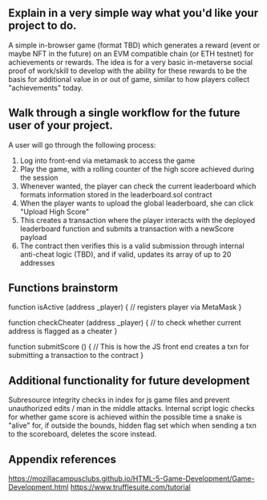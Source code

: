 ## Explain in a very simple way what you'd like your project to do.

A simple in-browser game (format TBD) which generates a reward (event or maybe NFT in the future) on an EVM compatible chain (or ETH testnet) for achievements or rewards. The idea is for a very basic in-metaverse social proof of work/skill to develop with the ability for these rewards to be the basis for additional value in or out of game, similar to how players collect "achievements" today.

## Walk through a single workflow for the future user of your project.
A user will go through the following process:
1. Log into front-end via metamask to access the game
2. Play the game, with a rolling counter of the high score achieved during the session
3. Whenever wanted, the player can check the current leaderboard which formats information stored in the leaderboard.sol contract
4. When the player wants to upload the global leaderboard, she can click "Upload High Score"
5. This creates a transaction where the player interacts with the deployed leaderboard function and submits a transaction with a newScore payload
6. The contract then verifies this is a valid submission through internal anti-cheat logic (TBD), and if valid, updates its array of up to 20 addresses

## Functions brainstorm

function isActive (address _player) {
    // registers player via MetaMask
}

function checkCheater (address _player) {
    // to check whether current address is flagged as a cheater
}

function submitScore () {
    // This is how the JS front end creates a txn for submitting a transaction to the contract
}

## Additional functionality for future development
Subresource integrity checks in index for js game files and prevent unauthorized edits / man in the middle attacks.
Internal script logic checks for whether game score is achieved within the possible time a snake is "alive" for, if outside the bounds, hidden flag set which when sending a txn to the scoreboard, deletes the score instead.


## Appendix references
https://mozillacampusclubs.github.io/HTML-5-Game-Development/Game-Development.html
https://www.trufflesuite.com/tutorial
